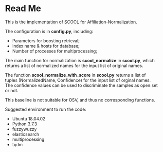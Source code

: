 # Read Me 
This is the implementation of SCOOL for Affiliation-Normalization.

The configuration is in **config.py**, including:
- Parameters for boosting retrieval;
- Index name & hosts for database;
- Number of processes for multiprocessing;

The main function for normalization is **scool_normalize** in **scool.py**, which returns a list of normalized names for the input list of original names.

The function **scool_normalize_with_score** in **scool.py** returns a list of tuples (NormalizedName, Confidence) for the input list of orginal names. The confidence values can be used to discriminate the samples as open set or not.

This baseline is not suitable for OSV, and thus no corresponding functions.

Suggested environment to run the code:
- Ubuntu 18.04.02
- Python 3.7.3
- fuzzywuzzy
- elasticsearch
- multiprocessing
- tqdm
